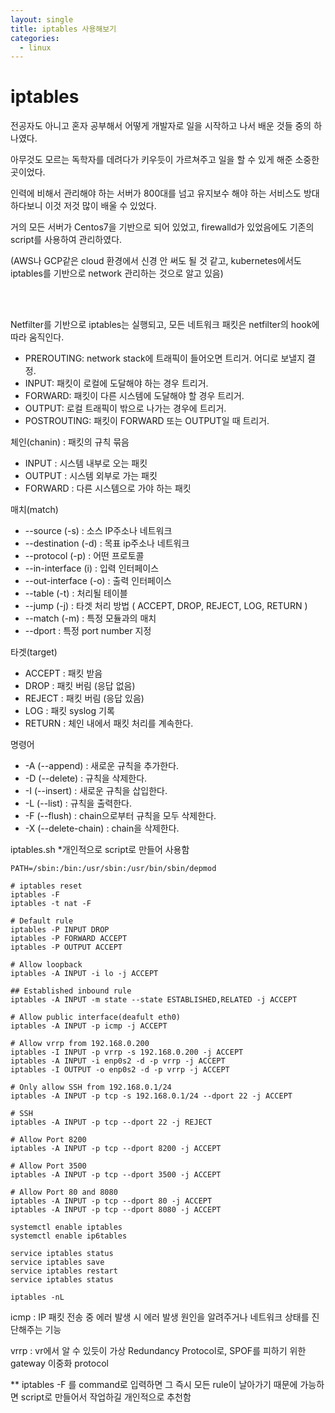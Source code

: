 ```yaml
---
layout: single
title: iptables 사용해보기
categories:
  - linux
---
```


# iptables

전공자도 아니고 혼자 공부해서 어떻게 개발자로 일을 시작하고 나서 배운 것들 중의 하나였다.

아무것도 모르는 독학자를 데려다가 키우듯이 가르쳐주고 일을 할 수 있게 해준 소중한 곳이었다.

인력에 비해서 관리해야 하는 서버가 800대를 넘고 유지보수 해야 하는 서비스도 방대하다보니 이것 저것 많이 배울 수 있었다.

거의 모든 서버가 Centos7을 기반으로 되어 있었고, firewalld가 있었음에도 기존의 script를 사용하여 관리하였다.

(AWS나 GCP같은 cloud 환경에서 신경 안 써도 될 것 같고, kubernetes에서도 iptables를 기반으로 network 관리하는 것으로 알고 있음)

<br/><br/>

Netfilter를 기반으로 iptables는 실행되고, 모든 네트워크 패킷은 netfilter의 hook에 따라 움직인다.

- PREROUTING: network stack에 트래픽이 들어오면 트리거. 어디로 보낼지 결정.
- INPUT: 패킷이 로컬에 도달해야 하는 경우 트리거.
- FORWARD: 패킷이 다른 시스템에 도달해야 할 경우 트리거.
- OUTPUT: 로컬 트래픽이 밖으로 나가는 경우에 트리거.
- POSTROUTING: 패킷이 FORWARD 또는 OUTPUT일 때 트리거.


체인(chanin) : 패킷의 규칙 묶음
- INPUT : 시스템 내부로 오는 패킷
- OUTPUT : 시스템 외부로 가는 패킷
- FORWARD : 다른 시스템으로 가야 하는 패킷


매치(match)
- --source (-s) : 소스 IP주소나 네트워크
- --destination (-d) : 목표 ip주소나 네트워크
- --protocol (-p) : 어떤 프로토콜
- --in-interface (i) : 입력 인터페이스
- --out-interface (-o) : 출력 인터페이스
- --table (-t) : 처리될 테이블
- --jump (-j) : 타겟 처리 방법 ( ACCEPT, DROP, REJECT, LOG, RETURN )
- --match (-m) : 특정 모듈과의 매치
- --dport : 특정 port number 지정

타겟(target)
- ACCEPT : 패킷 받음
- DROP : 패킷 버림 (응답 없음)
- REJECT : 패킷 버림 (응답 있음)
- LOG : 패킷 syslog 기록
- RETURN : 체인 내에서 패킷 처리를 계속한다.

명령어
- -A (--append) : 새로운 규칙을 추가한다.
- -D (--delete) : 규칙을 삭제한다.
- -I (--insert) : 새로운 규칙을 삽입한다.
- -L (--list) : 규칙을 출력한다.
- -F (--flush) : chain으로부터 규칙을 모두 삭제한다.
- -X (--delete-chain) : chain을 삭제한다.


iptables.sh *개인적으로 script로 만들어 사용함
```
PATH=/sbin:/bin:/usr/sbin:/usr/bin/sbin/depmod

# iptables reset
iptables -F
iptables -t nat -F

# Default rule
iptables -P INPUT DROP
iptables -P FORWARD ACCEPT
iptables -P OUTPUT ACCEPT

# Allow loopback
iptables -A INPUT -i lo -j ACCEPT

## Established inbound rule
iptables -A INPUT -m state --state ESTABLISHED,RELATED -j ACCEPT

# Allow public interface(deafult eth0)
iptables -A INPUT -p icmp -j ACCEPT

# Allow vrrp from 192.168.0.200
iptables -I INPUT -p vrrp -s 192.168.0.200 -j ACCEPT
iptables -A INPUT -i enp0s2 -d -p vrrp -j ACCEPT
iptables -I OUTPUT -o enp0s2 -d -p vrrp -j ACCEPT

# Only allow SSH from 192.168.0.1/24 
iptables -A INPUT -p tcp -s 192.168.0.1/24 --dport 22 -j ACCEPT

# SSH
iptables -A INPUT -p tcp --dport 22 -j REJECT

# Allow Port 8200
iptables -A INPUT -p tcp --dport 8200 -j ACCEPT

# Allow Port 3500
iptables -A INPUT -p tcp --dport 3500 -j ACCEPT

# Allow Port 80 and 8080
iptables -A INPUT -p tcp --dport 80 -j ACCEPT
iptables -A INPUT -p tcp --dport 8080 -j ACCEPT

systemctl enable iptables
systemctl enable ip6tables

service iptables status
service iptables save
service iptables restart
service iptables status

iptables -nL
```


icmp : IP 패킷 전송 중 에러 발생 시 에러 발생 원인을 알려주거나 네트워크 상태를 진단해주는 기능

vrrp : vr에서 알 수 있듯이 가상 Redundancy Protocol로, SPOF를 피하기 위한 gateway 이중화 protocol

** iptables -F 를 command로 입력하면 그 즉시 모든 rule이 날아가기 때문에 가능하면 script로 만들어서 작업하길 개인적으로 추천함